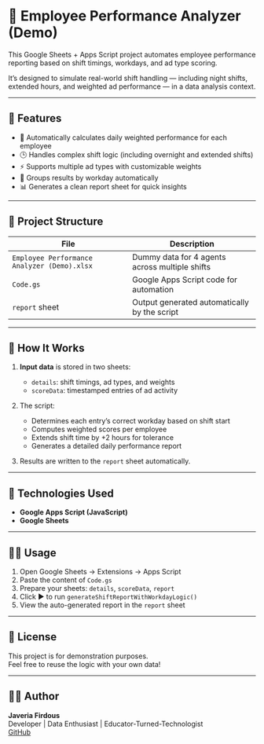 # 🧮 Employee Performance Analyzer (Demo)

This Google Sheets + Apps Script project automates employee performance reporting based on shift timings, workdays, and ad type scoring.  

It’s designed to simulate real-world shift handling — including night shifts, extended hours, and weighted ad performance — in a data analysis context.

---

## 🚀 Features
- 🔄 Automatically calculates daily weighted performance for each employee  
- 🕒 Handles complex shift logic (including overnight and extended shifts)  
- ⚡ Supports multiple ad types with customizable weights  
- 📅 Groups results by workday automatically  
- 📊 Generates a clean report sheet for quick insights

---

## 📁 Project Structure
| File | Description |
|------|--------------|
| `Employee Performance Analyzer (Demo).xlsx` | Dummy data for 4 agents across multiple shifts |
| `Code.gs` | Google Apps Script code for automation |
| `report` sheet | Output generated automatically by the script |

---

## 🧠 How It Works
1. **Input data** is stored in two sheets:
   - `details`: shift timings, ad types, and weights  
   - `scoreData`: timestamped entries of ad activity  

2. The script:
   - Determines each entry’s correct workday based on shift start  
   - Computes weighted scores per employee  
   - Extends shift time by +2 hours for tolerance  
   - Generates a detailed daily performance report  

3. Results are written to the `report` sheet automatically.

---

## 🧰 Technologies Used
- **Google Apps Script (JavaScript)**
- **Google Sheets**

---

## 🧑‍💻 Usage
1. Open Google Sheets → Extensions → Apps Script  
2. Paste the content of `Code.gs`  
3. Prepare your sheets: `details`, `scoreData`, `report`  
4. Click ▶️ to run `generateShiftReportWithWorkdayLogic()`  
5. View the auto-generated report in the `report` sheet

---

## 📜 License
This project is for demonstration purposes.  
Feel free to reuse the logic with your own data!

---

## 👩‍💻 Author
**Javeria Firdous**  
Developer | Data Enthusiast | Educator-Turned-Technologist  
[GitHub](https://github.com/javeriafirdous-phoenix)
